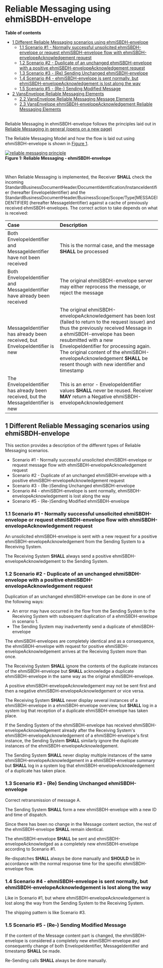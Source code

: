 # Reliable Messaging using ehmiSBDH-envelope

**Table of contents**
* [1 Different Reliable Messaging scenarios using ehmiSBDH-envelope](#1-different-reliable-messaging-scenarios-using-vansenvelope)
    * [1.1 Scenario #1 - Normally successful unsolicited ehmiSBDH-envelope or request ehmiSBDH-envelope flow with ehmiSBDH-envelopeAcknowledgement request ](#11-scenario-1---normally-successful-unsolicited-vansenvelope-or-request-vansenvelope-flow-with-vansenvelopeacknowledgement-request)
    * [1.2 Scenario #2 - Duplicate of an unchanged ehmiSBDH-envelope with a positive ehmiSBDH-envelopeAcknowledgement request ](#12-scenario-2---duplicate-of-an-unchanged-vansenvelope-with-a-positive-vansenvelopeacknowledgement-request)
    * [1.3 Scenario #3 - (Re) Sending Unchanged ehmiSBDH-envelope ](#13-scenario-3---re-sending-unchanged-vansenvelope)
    * [1.4 Scenario #4 - ehmiSBDH-envelope is sent normally, but ehmiSBDH-envelopeAcknowledgement is lost along the way](#14-scenario-4---vansenvelope-is-sent-normally-but-vansenvelopeacknowledgement-is-lost-along-the-way)
    * [1.5 Scenario #5 - (Re-) Sending Modified Message ](#15-scenario-5---re--sending-modified-message)
* [2 VansEnvelope Reliable Messaging Elements](#2-vansenvelope-reliable-messaging-elements)
    * [2.2 VansEnvelope Reliable Messaging Message Elements](#22-vansenvelope-reliable-messaging-message-elements)
    * [2.3 VansEnvelope ehmiSBDH-envelopeAcknowledgement Reliable Messaging Elements](#23-vansenvelope-vansenvelopeacknowledgement-reliable-messaging-elements)
<br><br>




Reliable Messaging in ehmiSBDH-envelope follows the principles laid out in <a href="https://medcomdk.github.io/MedCom-FHIR-Communication/assets/documents/020_Governance-for-Reliable-Messaging-in-general.html" target="_blank"> Reliable Messaging in general (opens on a new page)</a>

The Reliable Messaging Model and how the flow is laid out using ehmiSBDH-envelope is shown in <a href="#Fig1">Figure 1</a>. 

<figure style="margin-left: 0px; margin-right: 0px; width: 100%;">
<a href="https://ehmi.dk/assets/images/reliable-messaging-ehmiSBDH" target="_blank"> <img src="https://ehmi.dk/assets/images/reliable-messaging-ehmiSBDH.png" alt="reliable messaging principle" style="width:auto; margin-left:0px; margin-right:0px;" id="Fig1"></a>
<figcaption text-align="left"><b>Figure 1: Reliable Messaging - ehmiSBDH-envelope </b></figcaption>
</figure>
<br>

When Reliable Messaging is implemented, the Receiver **SHALL** check the incoming StandardBusinessDocumentHeader/DocumentIdentification/InstanceIdentifier (hereafter EnvelopeIdentifier) and the StandardBusinessDocumentHeader/BusinessScope/Scope/Type[MESSAGEIDENTIFIER] (hereafter MessageIdentifier) against a cache of previously received ehmiSBDH-envelopes. The correct action to take depends on what is received:

| Case                                                            | Description                |
|:----------------------------------------------------------------|:---------------------------|
| Both EnvelopeIdentifier and MessageIdentifier have not been received       | This is the normal case, and the message **SHALL** be processed            |
| Both EnvelopeIdentifier and MessageIdentifier have already been received   | The original ehmiSBDH-envelope server may either reprocess the message, or reject the message|
| MessageIdentifier has already been received, but EnvelopeIdentifier is new | The original ehmiSBDH-envelopeAcknowledgement has been lost (failed to return to the request issuer) and thus the previously received Message in a ehmiSBDH-envelope has been resubmitted with a new EnvelopeIdentifier for processing again. The original content of the ehmiSBDH-envelopeAcknowledgement **SHALL** be resent though with new identifier and timestamp|
| The EnvelopeIdentifier has already been received, but the MessageIdentifier is new | This is an error - EnvelopeIdentifier values **SHALL** never be reused. Receiver **MAY** return a Negative ehmiSBDH-envelopeAcknowledgement|

## 1 Different Reliable Messaging scenarios using ehmiSBDH-envelope

This section provides a description of the different types of Reliable Messaging scenarios.

- Scenario #1 - Normally successful unsolicited  ehmiSBDH-envelope or request message flow with ehmiSBDH-envelopeAcknowledgement request
- Scenario #2 - Duplicate of an unchanged ehmiSBDH-envelope with a positive ehmiSBDH-envelopeAcknowledgement request
- Scenario #3 - (Re-)Sending Unchanged ehmiSBDH-envelope
- Scenario #4 - ehmiSBDH-envelope is sent normally, ehmiSBDH-envelopeAcknowledgement is lost along the way
- Scenario #5 - (Re-)Sending Modified ehmiSBDH-envelope

### 1.1 Scenario #1 - Normally successful unsolicited ehmiSBDH-envelope or request ehmiSBDH-envelope flow with ehmiSBDH-envelopeAcknowledgement request 

An unsolicited  ehmiSBDH-envelope is sent with a new request for a positive ehmiSBDH-envelopeAcknowledgement from the Sending System to a Receiving System.

The Receiving System **SHALL** always send a positive ehmiSBDH-envelopeAcknowledgement to the Sending System.

### 1.2 Scenario #2 - Duplicate of an unchanged ehmiSBDH-envelope with a positive ehmiSBDH-envelopeAcknowledgement request 

Duplication of an unchanged ehmiSBDH-envelope can be done in one of the following ways:

- An error may have occurred in the flow from the Sending System to the Receiving System with subsequent duplication of a ehmiSBDH-envelope in scenario 1.
- The Sending System may inadvertently send a duplicate of ehmiSBDH-envelope

The ehmiSBDH-envelopes are completely identical and as a consequence, the ehmiSBDH-envelope with request for positive ehmiSBDH-envelopeAcknowledgement arrives at the Receiving System more than once.

The Receiving System **SHALL** ignore the contents of the duplicate instances of the ehmiSBDH-envelope but **SHALL** acknowledge a duplicate ehmiSBDH-envelope in the same way as the original ehmiSBDH-envelope.

A positive ehmiSBDH-envelopeAcknowledgement may not be sent first and then a negative ehmiSBDH-envelopeAcknowledgement or vice versa.

The Receiving System **SHALL** never display several instances of a ehmiSBDH-envelope in a ehmiSBDH-envelope overview, but **SHALL** log in a system log that reception of a duplicate ehmiSBDH-envelope has taken place.

If the Sending System of the ehmiSBDH-envelope has received ehmiSBDH-envelopeAcknowledgement already after the Receiving System's ehmiSBDH-envelopeAcknowledgement of a ehmiSBDH-envelope's first instance, the Sending System **SHALL** similarly ignore the duplicate instances of the ehmiSBDH-envelopeAcknowledgement.

The Sending System **SHALL** never display multiple instances of the same ehmiSBDH-envelopeAcknowledgement in a ehmiSBDH-envelope summary but **SHALL** log in a system log that ehmiSBDH-envelopeAcknowledgement of a duplicate has taken place.

### 1.3 Scenario #3 - (Re) Sending Unchanged ehmiSBDH-envelope 

Correct retransmission of message A.

The Sending System **SHALL** form a new ehmiSBDH-envelope with a new ID and time of dispatch.

Since there has been no change in the Message content section, the rest of the ehmiSBDH-envelope **SHALL** remain identical.

The ehmiSBDH-envelope **SHALL** be sent and ehmiSBDH-envelopeAcknowledged as a completely new ehmiSBDH-envelope according to Scenario #1.

Re-dispatches **SHALL** always be done manually and **SHOULD** be in accordance with the normal response time for the specific ehmiSBDH-envelope flow.

### 1.4 Scenario #4 - ehmiSBDH-envelope is sent normally, but ehmiSBDH-envelopeAcknowledgement is lost along the way 

Like in Scenario #1, but where ehmiSBDH-envelopeAcknowledgement is lost along the way from the Sending System to the Receiving System.

The shipping pattern is like Scenario #3.

### 1.5 Scenario #5 - (Re-) Sending Modified Message 

If the content of the Message content part is changed, the ehmiSBDH-envelope is considered a completely new ehmiSBDH-envelope and consequently change of both EnvelopeIdentifier, MessageIdentifier and timestamp **SHALL** be made.

Re-Sending calls  **SHALL** always be done manually.

